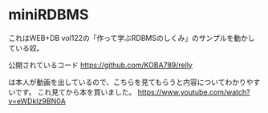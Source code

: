 # miniRDBMS

これはWEB+DB vol122の「作って学ぶRDBMSのしくみ」のサンプルを動かしている奴。

公開されているコード
https://github.com/KOBA789/relly

は本人が動画を出しているので、こちらを見てもらうと内容についてわかりやすいです。
これ見てから本を買いました。
https://www.youtube.com/watch?v=eWDkIz9BN0A
